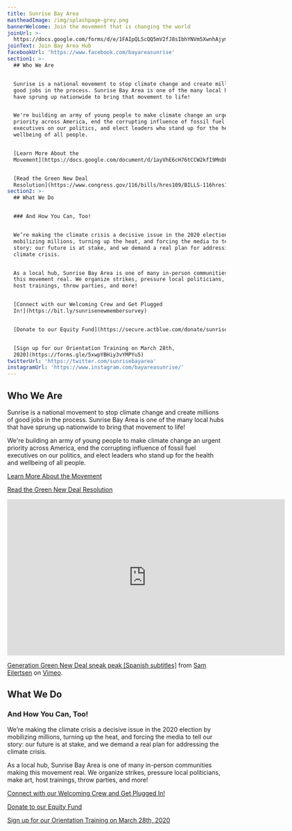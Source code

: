 ```yaml
---
title: Sunrise Bay Area
mastheadImage: /img/splashpage-grey.png
bannerWelcome: Join the movement that is changing the world
joinUrl: >-
  https://docs.google.com/forms/d/e/1FAIpQLScQQ5mV2fJ8sIbhYNVm5XwnhAjymxllwMJ0EqIe3bkj-750ew/viewform
joinText: Join Bay Area Hub
facebookUrl: 'https://www.facebook.com/bayareasunrise'
section1: >-
  ## Who We Are


  Sunrise is a national movement to stop climate change and create millions of
  good jobs in the process. Sunrise Bay Area is one of the many local hubs that
  have sprung up nationwide to bring that movement to life!


  We're building an army of young people to make climate change an urgent
  priority across America, end the corrupting influence of fossil fuel
  executives on our politics, and elect leaders who stand up for the health and
  wellbeing of all people.


  [Learn More About the
  Movement](https://docs.google.com/document/d/1ayVhE6cH76tCCW2kfI9MnD8T58In9te1XHk4L-0q9-Q/edit)


  [Read the Green New Deal
  Resolution](https://www.congress.gov/116/bills/hres109/BILLS-116hres109ih.pdf)
section2: >-
  ## What We Do


  ### And How You Can, Too!


  We’re making the climate crisis a decisive issue in the 2020 election by
  mobilizing millions, turning up the heat, and forcing the media to tell our
  story: our future is at stake, and we demand a real plan for addressing the
  climate crisis.


  As a local hub, Sunrise Bay Area is one of many in-person communities making
  this movement real. We organize strikes, pressure local politicians, make art,
  host trainings, throw parties, and more!


  [Connect with our Welcoming Crew and Get Plugged
  In!](https://bit.ly/sunrisenewmembersurvey)


  [Donate to our Equity Fund](https://secure.actblue.com/donate/sunrisebayarea)


  [Sign up for our Orientation Training on March 28th,
  2020](https://forms.gle/5xwpYBHiy3vYMPYu5)
twitterUrl: 'https://twitter.com/sunrisebayarea'
instagramUrl: 'https://www.instagram.com/bayareasunrise/'
---
```

## Who We Are

Sunrise is a national movement to stop climate change and create millions of good jobs in the process. Sunrise Bay Area is one of the many local hubs that have sprung up nationwide to bring that movement to life!

We're building an army of young people to make climate change an urgent priority across America, end the corrupting influence of fossil fuel executives on our politics, and elect leaders who stand up for the health and wellbeing of all people.

[Learn More About the Movement](https://docs.google.com/document/d/1ayVhE6cH76tCCW2kfI9MnD8T58In9te1XHk4L-0q9-Q/edit)

[Read the Green New Deal Resolution](https://www.congress.gov/116/bills/hres109/BILLS-116hres109ih.pdf)

<div class="video-container">
  <iframe src="https://player.vimeo.com/video/387877356" width="640" height="360" frameborder="0" allow="autoplay; fullscreen" allowfullscreen></iframe>
  <p><a href="https://vimeo.com/387877356">Generation Green New Deal sneak peak [Spanish subtitles]</a> from <a href="https://vimeo.com/sameilertsen">Sam Eilertsen</a> on <a href="https://vimeo.com">Vimeo</a>.</p></div>
</div>

## What We Do

### And How You Can, Too!

We’re making the climate crisis a decisive issue in the 2020 election by mobilizing millions, turning up the heat, and forcing the media to tell our story: our future is at stake, and we demand a real plan for addressing the climate crisis.

As a local hub, Sunrise Bay Area is one of many in-person communities making this movement real. We organize strikes, pressure local politicians, make art, host trainings, throw parties, and more!

[Connect with our Welcoming Crew and Get Plugged In!](https://bit.ly/sunrisenewmembersurvey)

[Donate to our Equity Fund](https://secure.actblue.com/donate/sunrisebayarea)

[Sign up for our Orientation Training on March 28th, 2020](https://forms.gle/5xwpYBHiy3vYMPYu5)


